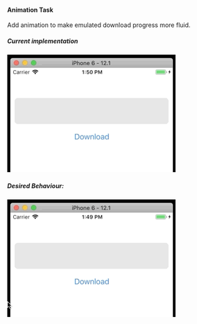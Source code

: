 #### Animation Task
Add animation to make emulated download progress more fluid. 

##### Current implementation 

![Initial Animation](gifs/AnimationInitial.gif)

##### Desired Behaviour:

![Resulting Animation](gifs/AnimationResult.gif)
